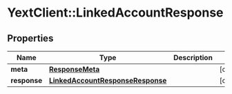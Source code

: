 # YextClient::LinkedAccountResponse

## Properties
Name | Type | Description | Notes
------------ | ------------- | ------------- | -------------
**meta** | [**ResponseMeta**](ResponseMeta.md) |  | [optional] 
**response** | [**LinkedAccountResponseResponse**](LinkedAccountResponseResponse.md) |  | [optional] 


